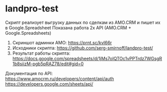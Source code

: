 # landpro-test

Скрипт реализует выгрузку данных по сделкам из AMO.CRM и пишет их в Google.Spreadsheet
Показана работа 2х API (AMO.CRM + Google.Spreadsheets)

1. Скриншот админки AMO: https://prnt.sc/kvl66r
2. Исходники скрипта: https://github.com/serg-smirnoff/landpro-test/
3. Результат работы скрипта: https://docs.google.com/spreadsheets/d/1jMs7oIQTOc1vPPTrdz7WGsgR1b8siizM-pgb5pRAZ78/edit#gid=0

Документация по API:
https://www.amocrm.ru/developers/content/api/auth
https://developers.google.com/sheets/api/
